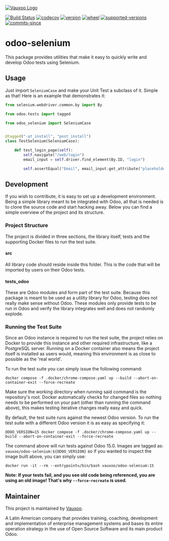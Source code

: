 [![Vauxoo Logo](https://www.vauxoo.com/logo.png)](https://www.vauxoo.com)

[//]: # (start-badges)

[![Build Status](https://github.com/Vauxoo/odoo-selenium/actions/workflows/qa.yaml/badge.svg?branch=main)](https://github.com/Vauxoo/odoo-selenium/actions/workflows/qa.yaml?query=branch%3Amain)
[![codecov](https://codecov.io/github/Vauxoo/odoo-selenium/graph/badge.svg)](https://codecov.io/github/Vauxoo/odoo-selenium)
[![version](https://img.shields.io/pypi/v/odoo-selenium.svg)](https://pypi.org/project/odoo-selenium)
[![wheel](https://img.shields.io/pypi/wheel/odoo-selenium.svg)](https://pypi.org/project/odoo-selenium)
[![supported-versions](https://img.shields.io/pypi/pyversions/odoo-selenium.svg)](https://pypi.org/project/odoo-selenium)
[![commits-since](https://img.shields.io/github/commits-since/Vauxoo/odoo-selenium/v0.1.6.svg)](https://github.com/Vauxoo/odoo-selenium/compare/v0.1.6...main)

[//]: # (end-badges)


# odoo-selenium
This package provides utilities that make it easy to quickly write and develop Odoo tests using Selenium.

## Usage
Just import `SeleniumCase` and make your Unit Test a subclass of it. Simple as that!
Here is an example that demonstrates it:

```python
from selenium.webdriver.common.by import By

from odoo.tests import tagged

from odoo_selenium import SeleniumCase


@tagged("-at_install", "post_install")
class TestSelenium(SeleniumCase):

    def test_login_page(self):
        self.navigate("/web/login")
        email_input = self.driver.find_element(By.ID, "login")

        self.assertEqual("Email", email_input.get_attribute("placeholder"))
```

## Development
If you wish to contribute, it is easy to set up a development environment. Being a simple library meant to be
integrated with Odoo, all that is needed is to clone the source code and start hacking away. Below you can find
a simple overview of the project and its structure.

### Project Structure
The project is divided in three sections, the library itself, tests and the supporting Docker files to run the test
suite.

#### src
All library code should reside inside this folder. This is the code that will be imported by users on their Odoo tests.

#### tests_odoo
These are Odoo modules and form part of the test suite. Because this package is meant to be used as a utility library
for Odoo, testing does not really make sense without Odoo. These modules only provide tests to be run in Odoo and verify
the library integrates well and does not randomly explode.

### Running the Test Suite
Since an Odoo instance is required to run the test suite, the project relies on Docker to provide this instance and
other required infrastructure, like a PostgreSQL server. Running on a Docker container also means the project itself
is installed as users would, meaning this environment is as close to possible as the 'real world'.

To run the test suite you can simply issue the following command:

```shell
docker compose -f .docker/chrome-compose.yaml up --build --abort-on-container-exit --force-recreate
```

Make sure the working directory when running said command is the repository's root. Docker automatically checks for
changed files so nothing needs to be performed on your part (other than running the command above), this makes testing
iterative changes really easy and quick.

By default, the test suite runs against the newest Odoo version. To run the test suite with a different Odoo version it
is as easy as specifying it:

```shell
ODOO_VERSION=15 docker compose -f .docker/chrome-compose.yaml up --build --abort-on-container-exit --force-recreate
```

The command above will run tests against Odoo 15.0. Images are tagged as: `vauxoo/odoo-selenium:${ODOO_VERSION}` so
if you wanted to inspect the image built above, you can simply use:

```shell
docker run -it --rm --entrypoint=/bin/bash vauxoo/odoo-selenium:15
```

**Note: If your tests fail, and you see old code being referenced, you are using an old image! That's why
`--force-recreate` is used.**

## Maintainer
This project is maintained by [Vauxoo](https://www.vauxoo.com).

A Latin American company that provides training, coaching,
development and implementation of enterprise management
systems and bases its entire operation strategy in the use
of Open Source Software and its main product Odoo.
